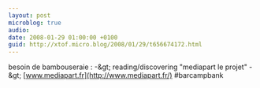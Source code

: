 ```yaml
---
layout: post
microblog: true
audio: 
date: 2008-01-29 01:00:00 +0100
guid: http://xtof.micro.blog/2008/01/29/t656674172.html
---
```

besoin de bambouseraie : -&amp;gt; reading/discovering "mediapart le projet" -&amp;gt; [www.mediapart.fr](http://www.mediapart.fr/) #barcampbank

